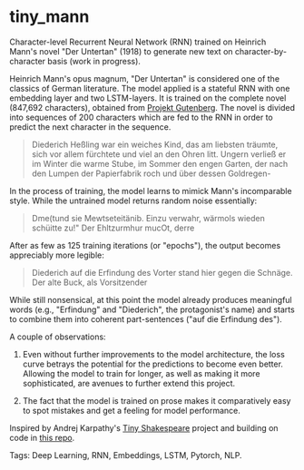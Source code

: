 # tiny_mann
Character-level Recurrent Neural Network (RNN) trained on Heinrich Mann's novel "Der Untertan" (1918) to generate new text on character-by-character basis (work in progress). 

Heinrich Mann's opus magnum, "Der Untertan" is considered one of the classics of German literature. The model applied is a stateful RNN with one embedding layer and two LSTM-layers. It is trained on the complete novel (847,692 characters), obtained from [Projekt Gutenberg](https://www.projekt-gutenberg.org/mannh/untertan/untertan.html). The novel is divided into sequences of 200 characters which are fed to the RNN in order to predict the next character in the sequence. 

> Diederich Heßling war ein weiches Kind, das am liebsten träumte, sich vor allem fürchtete und viel an den Ohren litt. Ungern verließ er im Winter die warme Stube, im Sommer den engen Garten, der nach den Lumpen der Papierfabrik roch und über dessen Goldregen-

In the process of training, the model learns to mimick Mann's incomparable style. While the untrained model returns random noise essentially: 

> Dme(tund sie Mewtseteitänib. Einzu verwahr, wärmols wieden schüitte zu!" Der Ehltzurmhur mucOt, derre

After as few as 125 training iterations (or "epochs"), the output becomes appreciably more legible: 

> Diederich auf die Erfindung des Vorter stand hier gegen die Schnäge. Der alte Buck, als Vorsitzender

While still nonsensical, at this point the model already produces meaningful words (e.g., "Erfindung" and "Diederich", the protagonist's name) and starts to combine them into coherent part-sentences ("auf die Erfindung des"). 

A couple of observations: 

1. Even without further improvements to the model architecture, the loss curve betrays the potential for the predictions to become even better. Allowing the model to train for longer, as well as making it more sophisticated, are avenues to further extend this project. 

1. The fact that the model is trained on prose makes it comparatively easy to spot mistakes and get a feeling for model performance. 

Inspired by Andrej Karpathy's [Tiny Shakespeare](https://github.com/karpathy/char-rnn) project and building on code in [this repo](https://github.com/spro/practical-pytorch/blob/master/char-rnn-generation/char-rnn-generation.ipynb). 

Tags: Deep Learning, RNN, Embeddings, LSTM, Pytorch, NLP. 
